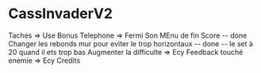 # CassInvaderV2


Taches 
=>
Use Bonus Telephone => Fermi
Son
MEnu de fin
Score -- done
Changer les rebonds mur pour eviter le trop horizontaux -- done -- le set à 20 quand il ets trop bas
Augmenter la difficulte => Ecy
Feedback touché enemie => Ecy
Credits